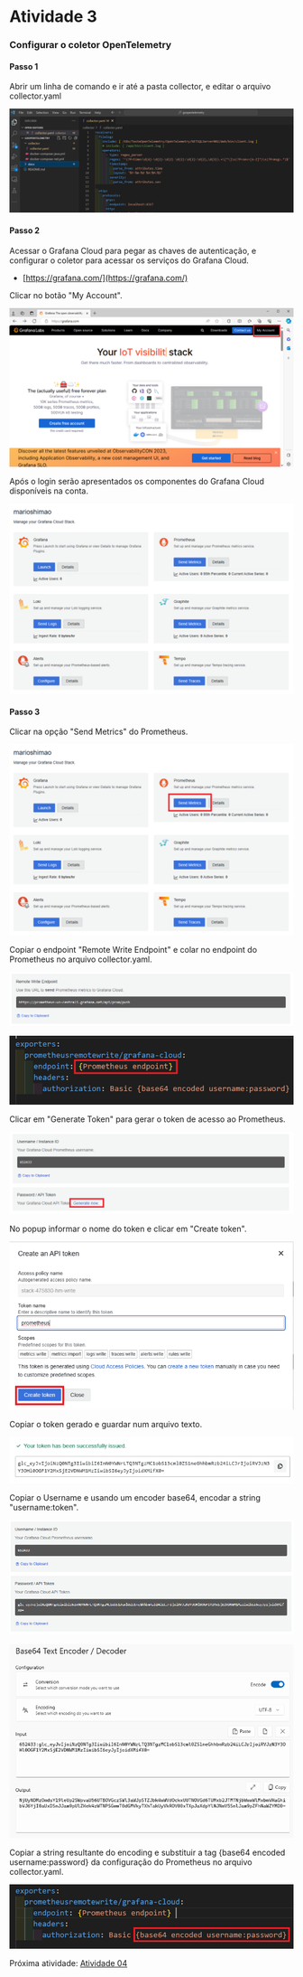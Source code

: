 # Atividade 3

### Configurar o coletor OpenTelemetry

#### Passo 1
Abrir um linha de comando e ir até a pasta collector, e editar o arquivo collector.yaml

![collector.yaml](images/collectoryaml.png)

#### Passo 2
Acessar o Grafana Cloud para pegar as chaves de autenticação, e configurar o coletor para acessar os serviços do Grafana Cloud.

- [https://grafana.com/](https://grafana.com/)

Clicar no botão "My Account".

![grafanacloud](images/grafanacom.png)

Após o login serão apresentados os componentes do Grafana Cloud disponíveis na conta.

![grafanacloudcomponent](images/grafanadatasources.png)

#### Passo 3
Clicar na opção "Send Metrics" do Prometheus.

![prometheus](images/prometheus.png)

Copiar o endpoint "Remote Write Endpoint" e colar no endpoint do Prometheus no arquivo collector.yaml.

![Remote Write Endpoint](images/prometheusendpoint.png)

![prometheusendpointcollector](images/prometheusendpointcollector.png)

Clicar em "Generate Token" para gerar o token de acesso ao Prometheus.

![prometheustoken](images/prometheustoken.png)

No popup informar o nome do token e clicar em "Create token".

![prometheustoken2](images/prometheustoken2.png)

Copiar o token gerado e guardar num arquivo texto.

![prometheustoken3](images/prometheustoken3.png)

Copiar o Username e usando um encoder base64, encodar a string "username:token".

![prometheustoken4](images/prometheustoken4.png)

![prometheustoken5](images/prometheustoken5.png)

Copiar a string resultante do encoding e substituir a tag {base64 encoded username:password} da configuração do Prometheus no arquivo collector.yaml.

![prometheustokencollector](images/prometheustokencollector.png)

Próxima atividade: [Atividade 04](docs/04-atividade.md)


